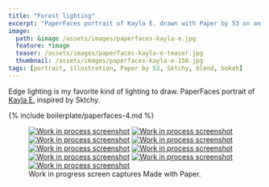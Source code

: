 ```yaml
---
title: "Forest lighting"
excerpt: "PaperFaces portrait of Kayla E. drawn with Paper by 53 on an iPad."
image: 
  path: &image /assets/images/paperfaces-kayla-e.jpg 
  feature: *image
  teaser: /assets/images/paperfaces-kayla-e-teaser.jpg
  thumbnail: /assets/images/paperfaces-kayla-e-150.jpg
tags: [portrait, illustration, Paper by 53, Sktchy, blend, bokeh]
---
```


Edge lighting is my favorite kind of lighting to draw. PaperFaces portrait of [Kayla E.](http://sktchy.com/fHCi1D) inspired by Sktchy.

{% include boilerplate/paperfaces-4.md %}

<figure class="third">
  <a href="/assets/images/paperfaces-kayla-e-process-1-lg.jpg"><img src="/assets/images/paperfaces-kayla-e-process-1-600.jpg" alt="Work in process screenshot"></a>
  <a href="/assets/images/paperfaces-kayla-e-process-2-lg.jpg"><img src="/assets/images/paperfaces-kayla-e-process-2-600.jpg" alt="Work in process screenshot"></a>
  <a href="/assets/images/paperfaces-kayla-e-process-3-lg.jpg"><img src="/assets/images/paperfaces-kayla-e-process-3-600.jpg" alt="Work in process screenshot"></a>
  <a href="/assets/images/paperfaces-kayla-e-process-4-lg.jpg"><img src="/assets/images/paperfaces-kayla-e-process-4-600.jpg" alt="Work in process screenshot"></a>
  <a href="/assets/images/paperfaces-kayla-e-process-5-lg.jpg"><img src="/assets/images/paperfaces-kayla-e-process-5-600.jpg" alt="Work in process screenshot"></a>
  <a href="/assets/images/paperfaces-kayla-e-process-6-lg.jpg"><img src="/assets/images/paperfaces-kayla-e-process-6-600.jpg" alt="Work in process screenshot"></a>
  <a href="/assets/images/paperfaces-kayla-e-process-7-lg.jpg"><img src="/assets/images/paperfaces-kayla-e-process-7-600.jpg" alt="Work in process screenshot"></a>
  <a href="/assets/images/paperfaces-kayla-e-process-8-lg.jpg"><img src="/assets/images/paperfaces-kayla-e-process-8-600.jpg" alt="Work in process screenshot"></a>
  <a href="/assets/images/paperfaces-kayla-e-process-9-lg.jpg"><img src="/assets/images/paperfaces-kayla-e-process-9-600.jpg" alt="Work in process screenshot"></a>
  <figcaption>Work in progress screen captures Made with Paper.</figcaption>
</figure>
